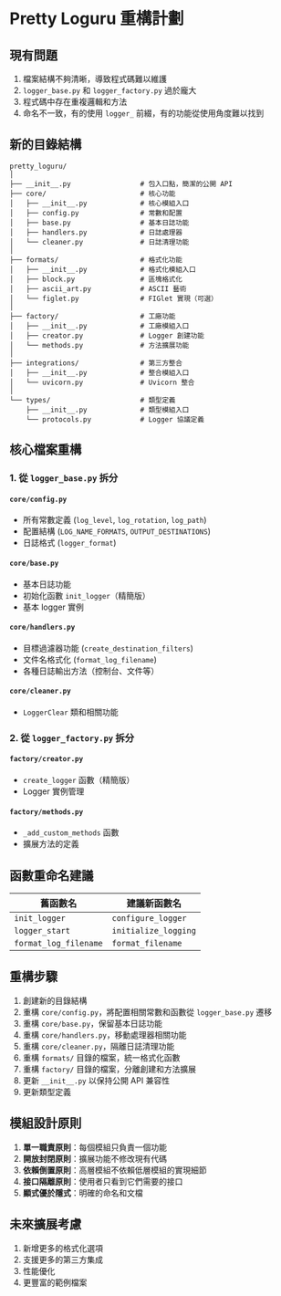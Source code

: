 # Pretty Loguru 重構計劃

## 現有問題
1. 檔案結構不夠清晰，導致程式碼難以維護
2. `logger_base.py` 和 `logger_factory.py` 過於龐大
3. 程式碼中存在重複邏輯和方法
4. 命名不一致，有的使用 `logger_` 前綴，有的功能從使用角度難以找到

## 新的目錄結構
```
pretty_loguru/
│
├── __init__.py                 # 包入口點，簡潔的公開 API
├── core/                       # 核心功能
│   ├── __init__.py             # 核心模組入口
│   ├── config.py               # 常數和配置
│   ├── base.py                 # 基本日誌功能
│   ├── handlers.py             # 日誌處理器
│   └── cleaner.py              # 日誌清理功能
│
├── formats/                    # 格式化功能
│   ├── __init__.py             # 格式化模組入口
│   ├── block.py                # 區塊格式化
│   ├── ascii_art.py            # ASCII 藝術
│   └── figlet.py               # FIGlet 實現（可選）
│
├── factory/                    # 工廠功能
│   ├── __init__.py             # 工廠模組入口
│   ├── creator.py              # Logger 創建功能
│   └── methods.py              # 方法擴展功能
│
├── integrations/               # 第三方整合
│   ├── __init__.py             # 整合模組入口
│   └── uvicorn.py              # Uvicorn 整合
│
└── types/                      # 類型定義
    ├── __init__.py             # 類型模組入口
    └── protocols.py            # Logger 協議定義
```

## 核心檔案重構

### 1. 從 `logger_base.py` 拆分

#### `core/config.py`
- 所有常數定義 (`log_level`, `log_rotation`, `log_path`)
- 配置結構 (`LOG_NAME_FORMATS`, `OUTPUT_DESTINATIONS`)
- 日誌格式 (`logger_format`)

#### `core/base.py`
- 基本日誌功能
- 初始化函數 `init_logger`（精簡版）
- 基本 logger 實例

#### `core/handlers.py`
- 目標過濾器功能 (`create_destination_filters`)
- 文件名格式化 (`format_log_filename`)
- 各種日誌輸出方法（控制台、文件等）

#### `core/cleaner.py`
- `LoggerClear` 類和相關功能

### 2. 從 `logger_factory.py` 拆分

#### `factory/creator.py`
- `create_logger` 函數（精簡版）
- Logger 實例管理

#### `factory/methods.py`
- `_add_custom_methods` 函數
- 擴展方法的定義

## 函數重命名建議

| 舊函數名 | 建議新函數名 |
|----------|------------|
| `init_logger` | `configure_logger` |
| `logger_start` | `initialize_logging` |
| `format_log_filename` | `format_filename` |

## 重構步驟

1. 創建新的目錄結構
2. 重構 `core/config.py`，將配置相關常數和函數從 `logger_base.py` 遷移
3. 重構 `core/base.py`，保留基本日誌功能
4. 重構 `core/handlers.py`，移動處理器相關功能
5. 重構 `core/cleaner.py`，隔離日誌清理功能
6. 重構 `formats/` 目錄的檔案，統一格式化函數
7. 重構 `factory/` 目錄的檔案，分離創建和方法擴展
8. 更新 `__init__.py` 以保持公開 API 兼容性
9. 更新類型定義

## 模組設計原則

1. **單一職責原則**：每個模組只負責一個功能
2. **開放封閉原則**：擴展功能不修改現有代碼
3. **依賴倒置原則**：高層模組不依賴低層模組的實現細節
4. **接口隔離原則**：使用者只看到它們需要的接口
5. **顯式優於隱式**：明確的命名和文檔

## 未來擴展考慮

1. 新增更多的格式化選項
2. 支援更多的第三方集成
3. 性能優化
4. 更豐富的範例檔案
